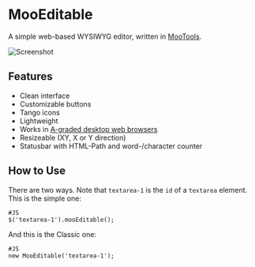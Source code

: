 MooEditable
===========

A simple web-based WYSIWYG editor, written in [MooTools](http://mootools.net/).

![Screenshot](https://raw.github.com/elso/mooeditable/gh-pages/mooeditable-screenshot.png)

Features
--------

* Clean interface
* Customizable buttons
* Tango icons
* Lightweight
* Works in [A-graded desktop web browsers](http://developer.yahoo.com/yui/articles/gbs/)
* Resizeable (XY, X or Y direction)
* Statusbar with HTML-Path and word-/character counter

How to Use
----------

There are two ways. Note that `textarea-1` is the `id` of a `textarea` element. This is the simple one:

	#JS
	$('textarea-1').mooEditable();

And this is the Classic one:

	#JS
	new MooEditable('textarea-1');
